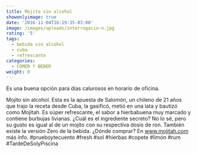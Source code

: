```yaml
---
title: Mojito sin alcohol
showonlyimage: true
date: '2016-11-04T16:19:35-03:00'
image: /images/uploads/interrogacio-n.jpg
rating: '5'
tags:
  - bebida sin alcohol
  - cuba
  - refrescante
categories:
  - COMER Y BEBER
weight: 0
---
```

Es una buena opción para días calurosos en horario de oficina. 

<!--more-->

Mojito sin alcohol. Esta es la apuesta de Salomón, un chileno de 21 años que trajo la receta desde Cuba, la gasificó, metió en una lata y bautizó como Mojitah. Es súper refrescante, el sabor a hierbabuena muy marcado y contiene burbujas livianas. ¿Cuál es el ingrediente secreto? No lo sé, pero su gusto es igual al de un mojito con su respectiva dosis de ron. También existe la versión Zero de la bebida. ¿Dónde comprar? En www.mojitah.com más info. #prueboytecuento #fresh #sol #hierbas #copete #limón #rum #TardeDeSolyPiscina
